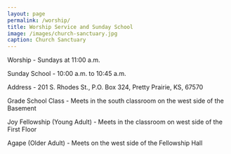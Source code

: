 ```yaml
---
layout: page
permalink: /worship/
title: Worship Service and Sunday School
image: /images/church-sanctuary.jpg
caption: Church Sanctuary
---
```

Worship - Sundays at 11:00 a.m. 

Sunday School - 10:00 a.m. to 10:45 a.m. 

Address - 201 S. Rhodes St., P.O. Box 324, Pretty Prairie, KS, 67570

Grade School Class - Meets in the south classroom on the west side of the Basement

Joy Fellowship (Young Adult) - Meets in the classroom on west side of the First Floor

Agape (Older Adult) - Meets on the west side of the Fellowship Hall

